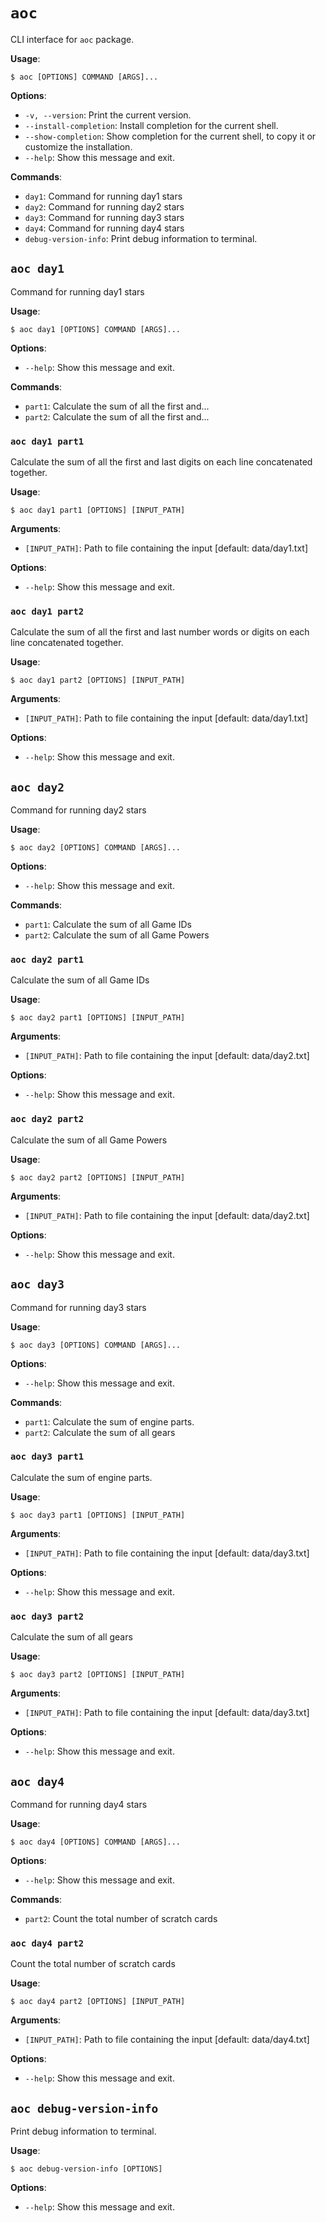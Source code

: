 # `aoc`

CLI interface for `aoc` package.

**Usage**:

```console
$ aoc [OPTIONS] COMMAND [ARGS]...
```

**Options**:

* `-v, --version`: Print the current version.
* `--install-completion`: Install completion for the current shell.
* `--show-completion`: Show completion for the current shell, to copy it or customize the installation.
* `--help`: Show this message and exit.

**Commands**:

* `day1`: Command for running day1 stars
* `day2`: Command for running day2 stars
* `day3`: Command for running day3 stars
* `day4`: Command for running day4 stars
* `debug-version-info`: Print debug information to terminal.

## `aoc day1`

Command for running day1 stars

**Usage**:

```console
$ aoc day1 [OPTIONS] COMMAND [ARGS]...
```

**Options**:

* `--help`: Show this message and exit.

**Commands**:

* `part1`: Calculate the sum of all the first and...
* `part2`: Calculate the sum of all the first and...

### `aoc day1 part1`

Calculate the sum of all the first and last digits on each line concatenated together.

**Usage**:

```console
$ aoc day1 part1 [OPTIONS] [INPUT_PATH]
```

**Arguments**:

* `[INPUT_PATH]`: Path to file containing the input  [default: data/day1.txt]

**Options**:

* `--help`: Show this message and exit.

### `aoc day1 part2`

Calculate the sum of all the first and last number words or digits on each line concatenated together.

**Usage**:

```console
$ aoc day1 part2 [OPTIONS] [INPUT_PATH]
```

**Arguments**:

* `[INPUT_PATH]`: Path to file containing the input  [default: data/day1.txt]

**Options**:

* `--help`: Show this message and exit.

## `aoc day2`

Command for running day2 stars

**Usage**:

```console
$ aoc day2 [OPTIONS] COMMAND [ARGS]...
```

**Options**:

* `--help`: Show this message and exit.

**Commands**:

* `part1`: Calculate the sum of all Game IDs
* `part2`: Calculate the sum of all Game Powers

### `aoc day2 part1`

Calculate the sum of all Game IDs

**Usage**:

```console
$ aoc day2 part1 [OPTIONS] [INPUT_PATH]
```

**Arguments**:

* `[INPUT_PATH]`: Path to file containing the input  [default: data/day2.txt]

**Options**:

* `--help`: Show this message and exit.

### `aoc day2 part2`

Calculate the sum of all Game Powers

**Usage**:

```console
$ aoc day2 part2 [OPTIONS] [INPUT_PATH]
```

**Arguments**:

* `[INPUT_PATH]`: Path to file containing the input  [default: data/day2.txt]

**Options**:

* `--help`: Show this message and exit.

## `aoc day3`

Command for running day3 stars

**Usage**:

```console
$ aoc day3 [OPTIONS] COMMAND [ARGS]...
```

**Options**:

* `--help`: Show this message and exit.

**Commands**:

* `part1`: Calculate the sum of engine parts.
* `part2`: Calculate the sum of all gears

### `aoc day3 part1`

Calculate the sum of engine parts.

**Usage**:

```console
$ aoc day3 part1 [OPTIONS] [INPUT_PATH]
```

**Arguments**:

* `[INPUT_PATH]`: Path to file containing the input  [default: data/day3.txt]

**Options**:

* `--help`: Show this message and exit.

### `aoc day3 part2`

Calculate the sum of all gears

**Usage**:

```console
$ aoc day3 part2 [OPTIONS] [INPUT_PATH]
```

**Arguments**:

* `[INPUT_PATH]`: Path to file containing the input  [default: data/day3.txt]

**Options**:

* `--help`: Show this message and exit.

## `aoc day4`

Command for running day4 stars

**Usage**:

```console
$ aoc day4 [OPTIONS] COMMAND [ARGS]...
```

**Options**:

* `--help`: Show this message and exit.

**Commands**:

* `part2`: Count the total number of scratch cards

### `aoc day4 part2`

Count the total number of scratch cards

**Usage**:

```console
$ aoc day4 part2 [OPTIONS] [INPUT_PATH]
```

**Arguments**:

* `[INPUT_PATH]`: Path to file containing the input  [default: data/day4.txt]

**Options**:

* `--help`: Show this message and exit.

## `aoc debug-version-info`

Print debug information to terminal.

**Usage**:

```console
$ aoc debug-version-info [OPTIONS]
```

**Options**:

* `--help`: Show this message and exit.

